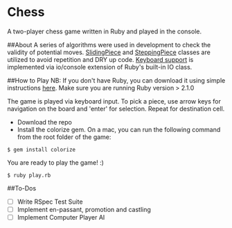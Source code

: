 # Chess
A two-player chess game written in Ruby and played in the console.

##About
A series of algorithms were used in development to check the validity of potential moves.
[SlidingPiece][sliding-piece] and [SteppingPiece][stepping-piece] classes are utilized to avoid repetition and DRY up code. [Keyboard support][keypress] is implemented via io/console extension of Ruby's built-in IO class.

[sliding-piece]: ./lib/sliding_piece.rb
[stepping-piece]: ./lib/stepping_piece.rb
[keypress]: ./lib/keypress.rb

##How to Play
NB: If you don't have Ruby, you can download it using simple instructions [here][ruby]. Make sure you are running Ruby version > 2.1.0

[ruby]: https://www.ruby-lang.org/en/downloads/

The game is played via keyboard input. To pick a piece, use arrow keys for navigation on the board and 'enter' for selection. Repeat for destination cell.

* Download the repo
* Install the colorize gem. On a mac, you can run the following command from the root folder of the game:

```
$ gem install colorize
```

You are ready to play the game! :)
```
$ ruby play.rb
```

##To-Dos
- [ ] Write RSpec Test Suite
- [ ] Implement en-passant, promotion and castling
- [ ] Implement Computer Player AI
